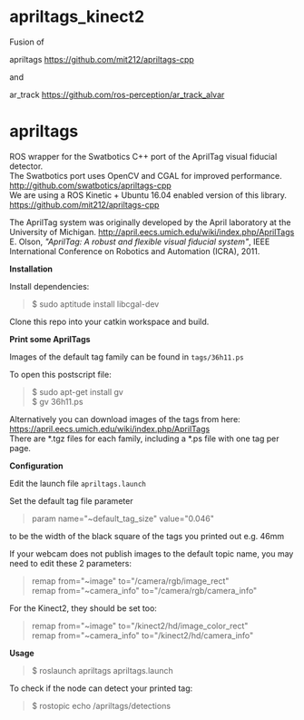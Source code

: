apriltags_kinect2
=========
Fusion of

apriltags https://github.com/mit212/apriltags-cpp

and

ar_track https://github.com/ros-perception/ar_track_alvar

apriltags
=========

ROS wrapper for the Swatbotics C++ port of the AprilTag visual fiducial detector.  
The Swatbotics port uses OpenCV and CGAL for improved performance.  
http://github.com/swatbotics/apriltags-cpp  
We are using a ROS Kinetic + Ubuntu 16.04 enabled version of this library.  
https://github.com/mit212/apriltags-cpp

The AprilTag system was originally developed by the April laboratory at the University of Michigan.
http://april.eecs.umich.edu/wiki/index.php/AprilTags  
E. Olson, *"AprilTag: A robust and flexible visual fiducial system"*, IEEE International Conference on Robotics and Automation (ICRA), 2011.


**Installation**

Install dependencies:  
> $ sudo aptitude install libcgal-dev

Clone this repo into your catkin workspace and build.


**Print some AprilTags**

Images of the default tag family can be found in `tags/36h11.ps`

To open this postscript file:  
> $ sudo apt-get install gv  
> $ gv 36h11.ps  

Alternatively you can download images of the tags from here:  
https://april.eecs.umich.edu/wiki/index.php/AprilTags  
There are *.tgz files for each family, including a *.ps file with one tag per page.

**Configuration**

Edit the launch file `apriltags.launch`

Set the default tag file parameter  
> param name="~default_tag_size" value="0.046"  

to be the width of the black square of the tags you printed out e.g. 46mm

If your webcam does not publish images to the default topic name, you may need to edit these 2 parameters:  
> remap from="~image" to="/camera/rgb/image_rect"  
> remap from="~camera_info" to="/camera/rgb/camera_info"  

For the Kinect2, they should be set too:  
> remap from="~image" to="/kinect2/hd/image_color_rect"  
> remap from="~camera_info" to="/kinect2/hd/camera_info"  

**Usage**

> $ roslaunch apriltags apriltags.launch  

To check if the node can detect your printed tag:  
> $ rostopic echo /apriltags/detections  


